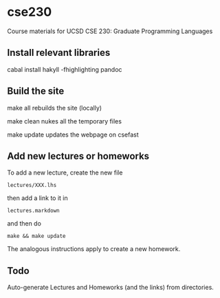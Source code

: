 cse230
======

Course materials for UCSD CSE 230:  Graduate Programming Languages

Install relevant libraries
--------------------------

   cabal install hakyll -fhighlighting pandoc

Build the site
--------------

make all
  rebuilds the site (locally)

make clean
	nukes all the temporary files 

make update
	updates the webpage on csefast

Add new lectures or homeworks
-----------------------------

To add a new lecture, create the new file

	lectures/XXX.lhs

then add a link to it in 

	lectures.markdown 

and then do

	make && make update

The analogous instructions apply to create a new homework.

Todo
----

Auto-generate Lectures and Homeworks (and the links) from directories.

